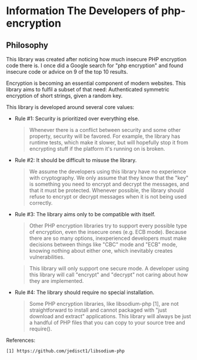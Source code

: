 Information The Developers of php-encryption
=============================================

Philosophy
-----------

This library was created after noticing how much insecure PHP encryption code
there is. I once did a Google search for "php encryption" and found insecure
code or advice on 9 of the top 10 results.

Encryption is becoming an essential component of modern websites. This library
aims to fulfil a subset of that need: Authenticated symmetric encryption of
short strings, given a random key.

This library is developed around several core values:

- Rule #1: Security is prioritized over everything else.

    > Whenever there is a conflict between security and some other property,
    > security will be favored. For example, the library has runtime tests,
    > which make it slower, but will hopefully stop it from encrypting stuff
    > if the platform it's running on is broken.

- Rule #2: It should be difficult to misuse the library.

    > We assume the developers using this library have no experience with
    > cryptography. We only assume that they know that the "key" is something
    > you need to encrypt and decrypt the messages, and that it must be
    > protected. Whenever possible, the library should refuse to encrypt or
    > decrypt messages when it is not being used correctly.

- Rule #3: The library aims only to be compatible with itself.

    > Other PHP encryption libraries try to support every possible type of
    > encryption, even the insecure ones (e.g. ECB mode). Because there are so
    > many options, inexperienced developers must make decisions between
    > things like "CBC" mode and "ECB" mode, knowing nothing about either one,
    > which inevitably creates vulnerabilities.

    > This library will only support one secure mode. A developer using this
    > library will call "encrypt" and "decrypt" not caring about how they are
    > implemented.

- Rule #4: The library should require no special installation.

    > Some PHP encryption libraries, like libsodium-php [1], are not
    > straightforward to install and cannot packaged with "just download and
    > extract" applications. This library will always be just a handful of PHP
    > files that you can copy to your source tree and require().

References:

    [1] https://github.com/jedisct1/libsodium-php

